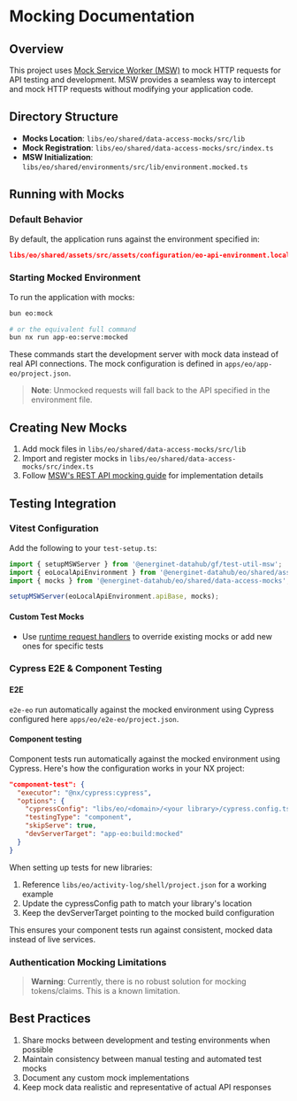 # Mocking Documentation

## Overview

This project uses [Mock Service Worker (MSW)](https://mswjs.io/docs/) to mock HTTP requests for API testing and development. MSW provides a seamless way to intercept and mock HTTP requests without modifying your application code.

## Directory Structure

- **Mocks Location**: `libs/eo/shared/data-access-mocks/src/lib`
- **Mock Registration**: `libs/eo/shared/data-access-mocks/src/index.ts`
- **MSW Initialization**: `libs/eo/shared/environments/src/lib/environment.mocked.ts`

## Running with Mocks

### Default Behavior

By default, the application runs against the environment specified in:

```json
libs/eo/shared/assets/src/assets/configuration/eo-api-environment.local.json
```

### Starting Mocked Environment

To run the application with mocks:

```bash
bun eo:mock

# or the equivalent full command
bun nx run app-eo:serve:mocked
```

These commands start the development server with mock data instead of real API connections. The mock configuration is defined in `apps/eo/app-eo/project.json`.

> **Note**: Unmocked requests will fall back to the API specified in the environment file.

## Creating New Mocks

1. Add mock files in `libs/eo/shared/data-access-mocks/src/lib`
2. Import and register mocks in `libs/eo/shared/data-access-mocks/src/index.ts`
3. Follow [MSW's REST API mocking guide](https://mswjs.io/docs/getting-started/mocks/rest-api) for implementation details

## Testing Integration

### Vitest Configuration

Add the following to your `test-setup.ts`:

```typescript
import { setupMSWServer } from '@energinet-datahub/gf/test-util-msw';
import { eoLocalApiEnvironment } from '@energinet-datahub/eo/shared/assets';
import { mocks } from '@energinet-datahub/eo/shared/data-access-mocks';

setupMSWServer(eoLocalApiEnvironment.apiBase, mocks);
```

#### Custom Test Mocks

- Use [runtime request handlers](https://mswjs.io/docs/api/setup-server/use) to override existing mocks or add new ones for specific tests

### Cypress E2E & Component Testing

#### E2E

`e2e-eo` run automatically against the mocked environment using Cypress configured here `apps/eo/e2e-eo/project.json`.

#### Component testing

Component tests run automatically against the mocked environment using Cypress. Here's how the configuration works in your NX project:

```json
"component-test": {
  "executor": "@nx/cypress:cypress",
  "options": {
    "cypressConfig": "libs/eo/<domain>/<your library>/cypress.config.ts",
    "testingType": "component",
    "skipServe": true,
    "devServerTarget": "app-eo:build:mocked"
  }
}
```

When setting up tests for new libraries:

1. Reference `libs/eo/activity-log/shell/project.json` for a working example
2. Update the cypressConfig path to match your library's location
3. Keep the devServerTarget pointing to the mocked build configuration

This ensures your component tests run against consistent, mocked data instead of live services.

### Authentication Mocking Limitations

> **Warning**: Currently, there is no robust solution for mocking tokens/claims. This is a known limitation.

## Best Practices

1. Share mocks between development and testing environments when possible
2. Maintain consistency between manual testing and automated test mocks
3. Document any custom mock implementations
4. Keep mock data realistic and representative of actual API responses
